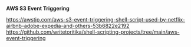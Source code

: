 **AWS S3 Event Triggering**

https://awstip.com/aws-s3-event-triggering-shell-script-used-by-netflix-airbnb-adobe-expedia-and-others-53b6822e2192
https://github.com/writetoritika/shell-scripting-projects/tree/main/aws-event-triggering
